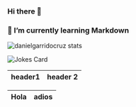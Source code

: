 ### Hi there 👋

### 🌱 I’m currently learning Markdown

![danielgarridocruz stats](https://github-readme-stats.vercel.app/api?username=danielgarridocruz&show_icons=true&locale=en)

![Jokes Card](https://readme-jokes.vercel.app/api)

header1       |    header 2  
|  --  |  --  |

|    Hola     |    adios     |
|  --  |  --  |


<!--
**danielgarridocruz/danielgarridocruz** is a ✨ _special_ ✨ repository because its `README.md` (this file) appears on your GitHub profile.

Here are some ideas to get you started:

- 🔭 I’m currently working on ...

- 👯 I’m looking to collaborate on ...
- 🤔 I’m looking for help with ...
- 💬 Ask me about ...
- 📫 How to reach me: ...
- 😄 Pronouns: ...
- ⚡ Fun fact: ...
-->
